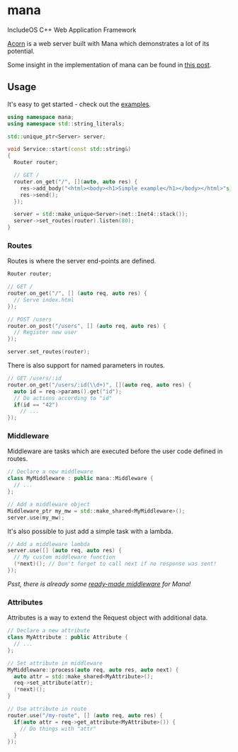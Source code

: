 # mana
IncludeOS C++ Web Application Framework

[Acorn](../../examples/acorn) is a web server built with Mana which demonstrates a lot of its potential.

Some insight in the implementation of mana can be found in [this post](http://blog.includeos.org/2016/10/05/middleware-implementation-in-mana).

## Usage

It's easy to get started - check out the [examples](examples/).

```cpp
using namespace mana;
using namespace std::string_literals;

std::unique_ptr<Server> server;

void Service::start(const std::string&)
{
  Router router;

  // GET /
  router.on_get("/", [](auto, auto res) {
    res->add_body("<html><body><h1>Simple example</h1></body></html>"s);
    res->send();
  });

  server = std::make_unique<Server>(net::Inet4::stack());
  server->set_routes(router).listen(80);
}
```

### Routes

Routes is where the server end-points are defined.

```cpp
Router router;

// GET /
router.on_get("/", [] (auto req, auto res) {
  // Serve index.html
});

// POST /users
router.on_post("/users", [] (auto req, auto res) {
  // Register new user
});

server.set_routes(router);
```

There is also support for named parameters in routes.

```cpp
// GET /users/:id
router.on_get("/users/:id(\\d+)", [](auto req, auto res) {
  auto id = req->params().get("id");
  // Do actions according to "id"
  if(id == "42")
    // ...
});
```

### Middleware

Middleware are tasks which are executed before the user code defined in routes.

```cpp
// Declare a new middleware
class MyMiddleware : public mana::Middleware {
  // ...
};

// Add a middleware object
Middleware_ptr my_mw = std::make_shared<MyMiddleware>();
server.use(my_mw);
```

It's also possible to just add a simple task with a lambda.

```cpp
// Add a middleware lambda
server.use([] (auto req, auto res) {
  // My custom middleware function
  (*next)(); // Don't forget to call next if no response was sent!
});
```

*Psst, there is already some [ready-made middleware](include/mana/middleware) for Mana!*


### Attributes

Attributes is a way to extend the Request object with additional data.

```cpp
// Declare a new attribute
class MyAttribute : public Attribute {
  // ...
};

// Set attribute in middleware
MyMiddleware::process(auto req, auto res, auto next) {
  auto attr = std::make_shared<MyAttribute>();
  req->set_attribute(attr);
  (*next)();
}

// Use attribute in route
router.use("/my-route", [] (auto req, auto res) {
  if(auto attr = req->get_attribute<MyAttribute>()) {
    // Do things with "attr"
  }
});
```


